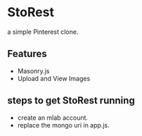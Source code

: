 # StoRest
a simple Pinterest clone.

## Features

- Masonry.js
- Upload and View Images

## steps to get StoRest running

- create an mlab account.
- replace the mongo uri in app.js.

